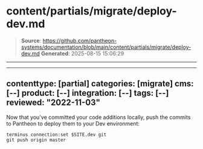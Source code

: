 # content/partials/migrate/deploy-dev.md

> **Source**: https://github.com/pantheon-systems/documentation/blob/main/content/partials/migrate/deploy-dev.md
> **Generated**: 2025-08-15 15:06:29

---

---
contenttype: [partial]
categories: [migrate]
cms: [--]
product: [--]
integration: [--]
tags: [--]
reviewed: "2022-11-03"
---

Now that you've committed your code additions locally, push the commits to Pantheon to deploy them to your Dev environment:

```bash{promptUser: user}
terminus connection:set $SITE.dev git
git push origin master
```
